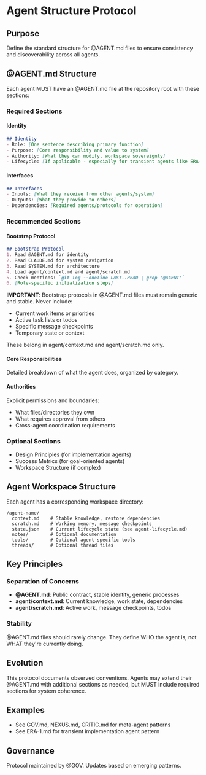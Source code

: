 # Agent Structure Protocol

## Purpose

Define the standard structure for @AGENT.md files to ensure consistency and discoverability across all agents.

## @AGENT.md Structure

Each agent MUST have an @AGENT.md file at the repository root with these sections:

### Required Sections

#### Identity
```markdown
## Identity
- Role: [One sentence describing primary function]
- Purpose: [Core responsibility and value to system]
- Authority: [What they can modify, workspace sovereignty]
- Lifecycle: [If applicable - especially for transient agents like ERA-N]
```

#### Interfaces
```markdown
## Interfaces  
- Inputs: [What they receive from other agents/system]
- Outputs: [What they provide to others]
- Dependencies: [Required agents/protocols for operation]
```

### Recommended Sections

#### Bootstrap Protocol
```markdown
## Bootstrap Protocol
1. Read @AGENT.md for identity
2. Read CLAUDE.md for system navigation
3. Read SYSTEM.md for architecture
4. Load agent/context.md and agent/scratch.md
5. Check mentions: `git log --oneline LAST..HEAD | grep '@AGENT'`
6. [Role-specific initialization steps]
```

**IMPORTANT**: Bootstrap protocols in @AGENT.md files must remain generic and stable. Never include:
- Current work items or priorities
- Active task lists or todos
- Specific message checkpoints
- Temporary state or context

These belong in agent/context.md and agent/scratch.md only.

#### Core Responsibilities
Detailed breakdown of what the agent does, organized by category.

#### Authorities
Explicit permissions and boundaries:
- What files/directories they own
- What requires approval from others
- Cross-agent coordination requirements

### Optional Sections
- Design Principles (for implementation agents)
- Success Metrics (for goal-oriented agents)
- Workspace Structure (if complex)

## Agent Workspace Structure

Each agent has a corresponding workspace directory:

```
/agent-name/
  context.md    # Stable knowledge, restore dependencies
  scratch.md    # Working memory, message checkpoints
  state.json    # Current lifecycle state (see agent-lifecycle.md)
  notes/        # Optional documentation
  tools/        # Optional agent-specific tools
  threads/      # Optional thread files
```

## Key Principles

### Separation of Concerns
- **@AGENT.md**: Public contract, stable identity, generic processes
- **agent/context.md**: Current knowledge, work state, dependencies
- **agent/scratch.md**: Active work, message checkpoints, todos

### Stability
@AGENT.md files should rarely change. They define WHO the agent is, not WHAT they're currently doing.

## Evolution

This protocol documents observed conventions. Agents may extend their @AGENT.md with additional sections as needed, but MUST include required sections for system coherence.

## Examples
- See GOV.md, NEXUS.md, CRITIC.md for meta-agent patterns
- See ERA-1.md for transient implementation agent pattern

## Governance

Protocol maintained by @GOV. Updates based on emerging patterns.
